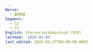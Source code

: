 ```yaml
---
Nerve:
  - 副神経
Segment:
  - C2
  - C3
English: Sternocleidomastoid (SCM)
lastmod: '2025-03-02'
last_edited: 2025-02-27T00:00:00.000Z
---
```



